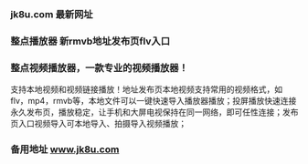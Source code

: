 ### jk8u.com 最新网址
### 整点播放器 新rmvb地址发布页flv入口
### 整点视频播放器，一款专业的视频播放器！
支持本地视频和视频链接播放！地址发布页本地视频支持常用的视频格式，如flv，mp4，rmvb等，本地文件可以一键快速导入播放器播放；投屏播放快速连接永久发布页，播放稳定，让手机和大屏电视保持在同一网络，即可任性连接；发布页入口视频导入可本地导入、拍摄导入视频播放；
### 备用地址 www.jk8u.com
